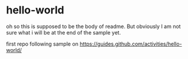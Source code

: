 hello-world
===========
oh so this is supposed to be the body of readme. But obviously I am not sure what i will be at the end of the sample yet.

first repo following sample on https://guides.github.com/activities/hello-world/

